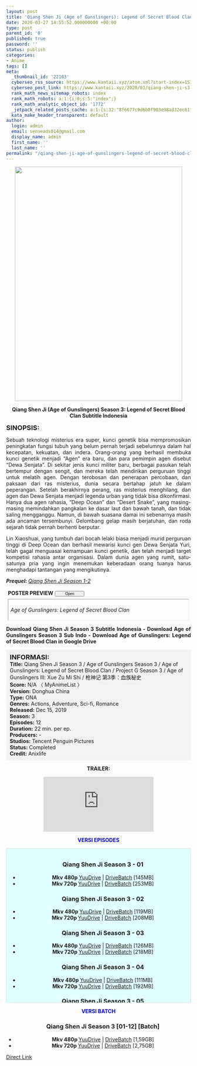 ```yaml
---
layout: post
title: 'Qiang Shen Ji (Age of Gunslingers): Legend of Secret Blood Clan [Batch]'
date: 2020-03-27 14:55:52.000000000 +00:00
type: post
parent_id: '0'
published: true
password: ''
status: publish
categories:
- Anime
tags: []
meta:
  _thumbnail_id: '22103'
  cyberseo_rss_source: https://www.kantaii.xyz/atom.xml?start-index=151&max-results=150
  cyberseo_post_link: https://www.kantaii.xyz/2020/03/qiang-shen-ji-s3-legend-of-secret-blood-clan.html
  rank_math_news_sitemap_robots: index
  rank_math_robots: a:1:{i:0;s:5:"index";}
  rank_math_analytic_object_id: '1772'
  _jetpack_related_posts_cache: a:1:{s:32:"8f6677c9d6b0f903e98ad32ec61f8deb";a:2:{s:7:"expires";i:1663372005;s:7:"payload";a:3:{i:0;a:1:{s:2:"id";i:24646;}i:1;a:1:{s:2:"id";i:27759;}i:2;a:1:{s:2:"id";i:24175;}}}}
  kata_make_header_transparent: default
author:
  login: admin
  email: senseads014@gmail.com
  display_name: admin
  first_name: ''
  last_name: ''
permalink: "/qiang-shen-ji-age-of-gunslingers-legend-of-secret-blood-clan-batch/"
---
```

<div class="separator" style="clear: both; text-align: center;"><a href="https://1.bp.blogspot.com/-aQ3Y6YAfx1Q/XlycBtlx4RI/AAAAAAAAB_Y/j3A6IvIPWow_dyTiw9FSboTnzPhD56IJQCLcBGAsYHQ/s1600/Qiang%2BShen%2BJi.jpg" imageanchor="1" style="margin-left: 1em; margin-right: 1em;"><img border="0" data-original-height="1000" data-original-width="713" height="640" src="{{ site.baseurl }}/assets/2020/03/Qiang%2BShen%2BJi.jpg" width="456" /></a></div>
<p>
<div style="text-align: center;"><b>Qiang Shen Ji (Age of Gunslingers) Season 3: Legend of Secret Blood Clan Subtitle Indonesia</b></div>
<p><b><span style="font-size: large;">SINOPSIS:</span></b>
<div style="text-align: justify;">Sebuah teknologi misterius era super, kunci genetik bisa mempromosikan peningkatan fungsi tubuh yang belum pernah terjadi sebelumnya dalam hal kecepatan, kekuatan, dan indera. Orang-orang yang berhasil membuka kunci genetik menjadi “Agen” era baru, dan para pemimpin agen disebut “Dewa Senjata”. Di sekitar jenis kunci militer baru, berbagai pasukan telah bertempur dengan sengit, dan mereka telah mendirikan perguruan tinggi untuk melatih agen. Dengan terobosan dan penerapan percobaan, dan paksaan dari ras misterius, dunia secara bertahap jatuh ke dalam peperangan. Setelah berakhirnya perang, ras misterius menghilang, dan agen dan Dewa Senjata menjadi legenda urban yang tidak bisa dikonfirmasi. Hanya dua agen rahasia, “Deep Ocean” dan “Desert Snake”, yang masing-masing memindahkan pangkalan ke dasar laut dan bawah tanah, dan tidak saling mengganggu. Namun, di bawah suasana damai ini sebenarnya masih ada ancaman tersembunyi. Gelombang gelap masih berjatuhan, dan roda sejarah tidak pernah berhenti berputar.</p>
<p>Lin Xiaoshuai, yang tumbuh dari bocah lelaki biasa menjadi murid perguruan tinggi di Deep Ocean dan berhasil mewarisi kunci gen Dewa Senjata Yuri, telah gagal menguasai kemampuan kunci genetik, dan telah menjadi target kompetisi rahasia antar organisasi. Dalam dunia agen yang rumit, satu-satunya pria yang ingin menemukan keberadaan orang tuanya harus menghadapi tantangan yang mengikutinya.</p>
<p><i><b>Prequel: </b><a href="http://www.kantaii.web.id/2020/03/qiang-shen-ji.html" target="_blank" rel="noopener">Qiang Shen Ji Season 1-2</a></i><br /><a name="more"></a>
<div>
<div style="margin: 5px;">
<div class="smallfont" style="margin-bottom: 2px;"><span style="font-weight: bold;">POSTER PREVIEW</span><input onclick="if (this.parentNode.parentNode.getElementsByTagName('div')[1].getElementsByTagName('div')[0].style.display != '') { this.parentNode.parentNode.getElementsByTagName('div')[1].getElementsByTagName('div')[0].style.display = ''; this.innerText = ''; this.value = ' Close..'; } else { this.parentNode.parentNode.getElementsByTagName('div')[1].getElementsByTagName('div')[0].style.display = 'none'; this.innerText = ''; this.value = ' Clik Here'; }" style="font-size: 10px; margin: 5px; padding: 0px; width: 80px;" type="button" value="Open" /></div>
<div class="alt2" style="border: 1px inset; margin: 0px; padding: 6px;">
<div style="display: none;">
<div class="separator" style="clear: both; text-align: center;"><a href="https://1.bp.blogspot.com/-Lek_CMZzEWs/XntqxBif2UI/AAAAAAAACY0/7cl-GWo1L6scuzT64Btxd2b9qIz6xfJnACLcBGAsYHQ/s1600/Age%2Bof%2BGunslingers%2B-%2BLegend%2Bof%2BSecret%2BBlood%2BClan%2B-%2B01.jpg" imageanchor="1" style="margin-left: 1em; margin-right: 1em;"><img border="0" data-original-height="624" data-original-width="1111" height="358" src="{{ site.baseurl }}/assets/2020/03/Age%2Bof%2BGunslingers%2B-%2BLegend%2Bof%2BSecret%2BBlood%2BClan%2B-%2B01.jpg" width="640" /></a></div>
<p>
<div class="separator" style="clear: both; text-align: center;"><a href="https://1.bp.blogspot.com/-32CB1NTjdFY/XntqxDlC-oI/AAAAAAAACYs/41yFl_OXxIM9FIHeQNQvGUVrx8wqob-DQCLcBGAsYHQ/s1600/Age%2Bof%2BGunslingers%2B-%2BLegend%2Bof%2BSecret%2BBlood%2BClan%2B-%2B02.jpg" imageanchor="1" style="margin-left: 1em; margin-right: 1em;"><img border="0" data-original-height="626" data-original-width="1109" height="360" src="{{ site.baseurl }}/assets/2020/03/Age%2Bof%2BGunslingers%2B-%2BLegend%2Bof%2BSecret%2BBlood%2BClan%2B-%2B02.jpg" width="640" /></a></div>
<p>
<div class="separator" style="clear: both; text-align: center;"><a href="https://1.bp.blogspot.com/-m8SJ6cmAgw0/XntqxTMzxgI/AAAAAAAACYw/TP2LCSAB2WcEO5fewR0YZLd5Tn_bqYdrwCLcBGAsYHQ/s1600/Age%2Bof%2BGunslingers%2B-%2BLegend%2Bof%2BSecret%2BBlood%2BClan%2B-%2B03.jpg" imageanchor="1" style="margin-left: 1em; margin-right: 1em;"><img border="0" data-original-height="623" data-original-width="1110" height="358" src="{{ site.baseurl }}/assets/2020/03/Age%2Bof%2BGunslingers%2B-%2BLegend%2Bof%2BSecret%2BBlood%2BClan%2B-%2B03.jpg" width="640" /></a></div>
<p>
<div class="separator" style="clear: both; text-align: center;"><a href="https://1.bp.blogspot.com/-jl8fWrAUDkY/XntqyCjAfqI/AAAAAAAACY4/FwTSLKn8URg5nCwOboSuRbEz0GjkNNpqwCLcBGAsYHQ/s1600/Age%2Bof%2BGunslingers%2B-%2BLegend%2Bof%2BSecret%2BBlood%2BClan%2B-%2B04.jpg" imageanchor="1" style="margin-left: 1em; margin-right: 1em;"><img border="0" data-original-height="623" data-original-width="1108" height="358" src="{{ site.baseurl }}/assets/2020/03/Age%2Bof%2BGunslingers%2B-%2BLegend%2Bof%2BSecret%2BBlood%2BClan%2B-%2B04.jpg" width="640" /></a></div>
<p>
<div class="separator" style="clear: both; text-align: center;"><a href="https://1.bp.blogspot.com/-tbtx9o9V3hQ/XntqyfkyKqI/AAAAAAAACY8/daovoz2ECq05zyaSb_ROpBSMlBnWdqF_wCLcBGAsYHQ/s1600/Age%2Bof%2BGunslingers%2B-%2BLegend%2Bof%2BSecret%2BBlood%2BClan%2B-%2B05.jpg" imageanchor="1" style="margin-left: 1em; margin-right: 1em;"><img border="0" data-original-height="585" data-original-width="1042" height="358" src="{{ site.baseurl }}/assets/2020/03/Age%2Bof%2BGunslingers%2B-%2BLegend%2Bof%2BSecret%2BBlood%2BClan%2B-%2B05.jpg" width="640" /></a></div>
<p>
<div class="separator" style="clear: both; text-align: center;"><a href="https://1.bp.blogspot.com/-iB_062SDgKA/Xntqy6xfugI/AAAAAAAACZA/Pf1jMncq5awPRYMVjm1sJZLtGsjrwJcGACLcBGAsYHQ/s1600/Age%2Bof%2BGunslingers%2B-%2BLegend%2Bof%2BSecret%2BBlood%2BClan%2B-%2B06.jpg" imageanchor="1" style="margin-left: 1em; margin-right: 1em;"><img border="0" data-original-height="720" data-original-width="1280" height="360" src="{{ site.baseurl }}/assets/2020/03/Age%2Bof%2BGunslingers%2B-%2BLegend%2Bof%2BSecret%2BBlood%2BClan%2B-%2B06.jpg" width="640" /></a></div>
<p>
<div class="separator" style="clear: both; text-align: center;"><a href="https://1.bp.blogspot.com/-qFmuzVP0VAU/XntqzEoXCpI/AAAAAAAACZE/0VlTS5EK-ykw1cW4rbfV-EqZY6jySLULwCLcBGAsYHQ/s1600/Age%2Bof%2BGunslingers%2B-%2BLegend%2Bof%2BSecret%2BBlood%2BClan%2B-%2B07.jpg" imageanchor="1" style="margin-left: 1em; margin-right: 1em;"><img border="0" data-original-height="720" data-original-width="1280" height="360" src="{{ site.baseurl }}/assets/2020/03/Age%2Bof%2BGunslingers%2B-%2BLegend%2Bof%2BSecret%2BBlood%2BClan%2B-%2B07.jpg" width="640" /></a></div>
<p>
<div class="separator" style="clear: both; text-align: center;"><a href="https://1.bp.blogspot.com/-RDOGEyCsalM/XntqzbydW_I/AAAAAAAACZI/mkZ91fftIRQgbWl9CitaYc0WX2q9t_GBACLcBGAsYHQ/s1600/Age%2Bof%2BGunslingers%2B-%2BLegend%2Bof%2BSecret%2BBlood%2BClan%2B-%2B08.jpg" imageanchor="1" style="margin-left: 1em; margin-right: 1em;"><img border="0" data-original-height="720" data-original-width="1280" height="360" src="{{ site.baseurl }}/assets/2020/03/Age%2Bof%2BGunslingers%2B-%2BLegend%2Bof%2BSecret%2BBlood%2BClan%2B-%2B08.jpg" width="640" /></a></div>
</div>
<p><em>Age of Gunslingers: Legend of Secret Blood Clan</em></div>
</div>
</div>
<p><b>Download Qiang Shen Ji Season 3 Subtitle Indonesia - Download Age of Gunslingers Season 3 Sub Indo - Download Age of Gunslingers: Legend of Secret Blood Clan in Google Drive</b></div>
<p>
<div style="background-color: #f3f3f3; padding: 10px; text-align: left;"><b><span style="font-size: large;">INFORMASI:</span></b><br /><b>Title:</b> Qiang Shen Ji Season 3 / Age of Gunslingers Season 3 / Age of Gunslingers: Legend of Secret Blood Clan / Project G Season 3 / Age of Gunslingers Ⅲ: Xue Zu Mi Shi / 枪神记 第3季：血族秘史<br /><b>Score:</b> N/A 〈 MyAnimeList&nbsp;〉<br /><b>Version:</b> Donghua China<br /><b>Type:</b> ONA<br /><b>Genres:</b> Actions, Adventure, Sci-fi, Romance<br /><b>Released:</b> Dec 15, 2019<br /><b>Season:</b> 3<br /><b>Episodes:</b> 12<br /><b>Duration:</b> 22 min. per ep.<br /><b>Producers:</b> -<br /><b>Studios:</b> Tencent Penguin Pictures<br /><b>Status:</b> Completed<br /><b>Credit:</b> Anixlife</div>
<p>
<div style="text-align: center;"><b>TRAILER:</b></div>
<p>
<div style="text-align: center;">
<div class="videoyoutube">
<div class="video-responsive"><iframe allowfullscreen="1" class="embedded-video-large" frameborder="0" src="https://www.youtube.com/embed/TuNrNiK0AYE?rel=0"></iframe></div>
</div>
<p>
<div style="text-align: center;"><b><span style="color: blue;">VERSI EPISODES</span></b></div>
<p>
<div style="background-color: lightcyan; border: 1px #dedede double; height: 400px; overflow: auto; padding: 10px; text-align: left; width: auto;">
<div class="dl">
<ul />
<h3 style="text-align: center;">Qiang Shen Ji Season 3 - 01</h3>
<li style="text-align: center;"><b>Mkv 480p </b><a href="https://www.taut.pro/3RSuD4AE" target="_blank" rel="noopener">YuuDrive</a> | <a href="https://www.taut.pro/OQK0Wn" target="_blank" rel="noopener">DriveBatch</a> [145MB]</li>
<li style="text-align: center;"><b>Mkv 720p </b><a href="https://www.taut.pro/l8ip2SfiaL" target="_blank" rel="noopener">YuuDrive</a> | <a href="https://www.taut.pro/eFam" target="_blank" rel="noopener">DriveBatch</a> [253MB]</li>
</div>
<div class="dl">
<ul />
<h3 style="text-align: center;">Qiang Shen Ji Season 3 - 02</h3>
<li style="text-align: center;"><b>Mkv 480p </b><a href="https://www.taut.pro/cO2Lk3hEW" target="_blank" rel="noopener">YuuDrive</a> | <a href="https://www.taut.pro/bYbY9DSyUs" target="_blank" rel="noopener">DriveBatch</a> [119MB]</li>
<li style="text-align: center;"><b>Mkv 720p </b><a href="https://www.taut.pro/QLrvxc9" target="_blank" rel="noopener">YuuDrive</a> | <a href="https://www.taut.pro/UcJNYx" target="_blank" rel="noopener">DriveBatch</a> [208MB]</li>
</div>
<div class="dl">
<ul />
<h3 style="text-align: center;">Qiang Shen Ji Season 3 - 03</h3>
<li style="text-align: center;"><b>Mkv 480p </b><a href="https://www.taut.pro/EMtJad" target="_blank" rel="noopener">YuuDrive</a> | <a href="https://www.taut.pro/F1jT4" target="_blank" rel="noopener">DriveBatch</a> [126MB]</li>
<li style="text-align: center;"><b>Mkv 720p </b><a href="https://www.taut.pro/EDBaEkmrA" target="_blank" rel="noopener">YuuDrive</a> | <a href="https://www.taut.pro/oYKW" target="_blank" rel="noopener">DriveBatch</a> [218MB]</li>
</div>
<div class="dl">
<ul />
<h3 style="text-align: center;">Qiang Shen Ji Season 3 - 04</h3>
<li style="text-align: center;"><b>Mkv 480p </b><a href="https://www.taut.pro/zwjx7" target="_blank" rel="noopener">YuuDrive</a> | <a href="https://www.taut.pro/JIlaSkF" target="_blank" rel="noopener">DriveBatch</a> [111MB]</li>
<li style="text-align: center;"><b>Mkv 720p </b><a href="https://www.taut.pro/lBVQTbs" target="_blank" rel="noopener">YuuDrive</a> | <a href="https://www.taut.pro/yRr9oXJ" target="_blank" rel="noopener">DriveBatch</a> [192MB]</li>
</div>
<div class="dl">
<ul />
<h3 style="text-align: center;">Qiang Shen Ji Season 3 - 05</h3>
<li style="text-align: center;"><b>Mkv 480p </b><a href="https://www.taut.pro/bmbF" target="_blank" rel="noopener">YuuDrive</a> | <a href="https://www.taut.pro/jkUPb" target="_blank" rel="noopener">DriveBatch</a> [145MB]</li>
<li style="text-align: center;"><b>Mkv 720p </b><a href="https://www.taut.pro/iayPtHiad" target="_blank" rel="noopener">YuuDrive</a> | <a href="https://www.taut.pro/EZOyTruyB" target="_blank" rel="noopener">DriveBatch</a> [253MB]</li>
</div>
<div class="dl">
<ul />
<h3 style="text-align: center;">Qiang Shen Ji Season 3 - 06</h3>
<li style="text-align: center;"><b>Mkv 480p </b><a href="https://www.taut.pro/kKcdkN0Zz" target="_blank" rel="noopener">YuuDrive</a> | <a href="https://www.taut.pro/XRI47StK" target="_blank" rel="noopener">DriveBatch</a> [126MB]</li>
<li style="text-align: center;"><b>Mkv 720p </b><a href="https://www.taut.pro/PzaDm" target="_blank" rel="noopener">YuuDrive</a> | <a href="https://www.taut.pro/nRids554" target="_blank" rel="noopener">DriveBatch</a> [222MB]</li>
</div>
<div class="dl">
<ul />
<h3 style="text-align: center;">Qiang Shen Ji Season 3 - 07</h3>
<li style="text-align: center;"><b>Mkv 480p </b><a href="https://www.taut.pro/EVJGA4X5" target="_blank" rel="noopener">YuuDrive</a> | <a href="https://www.taut.pro/x0y5dC7" target="_blank" rel="noopener">DriveBatch</a> [122MB]</li>
<li style="text-align: center;"><b>Mkv 720p </b><a href="https://www.taut.pro/AlbYP7X" target="_blank" rel="noopener">YuuDrive</a> | <a href="https://www.taut.pro/MH1R1ijyS" target="_blank" rel="noopener">DriveBatch</a> [212MB]</li>
</div>
<div class="dl">
<ul />
<h3 style="text-align: center;">Qiang Shen Ji Season 3 - 08</h3>
<li style="text-align: center;"><b>Mkv 480p </b><a href="https://www.taut.pro/YwSoJM64" target="_blank" rel="noopener">YuuDrive</a> | <a href="https://www.taut.pro/ARN" target="_blank" rel="noopener">DriveBatch</a> [133MB]</li>
<li style="text-align: center;"><b>Mkv 720p </b><a href="https://www.taut.pro/09qon" target="_blank" rel="noopener">YuuDrive</a> | <a href="https://www.taut.pro/yFA1" target="_blank" rel="noopener">DriveBatch</a> [231MB]</li>
</div>
<div class="dl">
<ul />
<h3 style="text-align: center;">Qiang Shen Ji Season 3 - 09</h3>
<li style="text-align: center;"><b>Mkv 480p </b><a href="https://www.taut.pro/UAytJ" target="_blank" rel="noopener">YuuDrive</a> | <a href="https://www.taut.pro/G0vzlq4" target="_blank" rel="noopener">DriveBatch</a> [132MB]</li>
<li style="text-align: center;"><b>Mkv 720p </b><a href="https://www.taut.pro/39aLWEYf6" target="_blank" rel="noopener">YuuDrive</a> | <a href="https://www.taut.pro/tT089nm" target="_blank" rel="noopener">DriveBatch</a> [227MB]</li>
</div>
<div class="dl">
<ul />
<h3 style="text-align: center;">Qiang Shen Ji Season 3 - 10</h3>
<li style="text-align: center;"><b>Mkv 480p </b><a href="https://www.taut.pro/uKz2s" target="_blank" rel="noopener">YuuDrive</a> | <a href="https://www.taut.pro/TUvd15K5M2" target="_blank" rel="noopener">DriveBatch</a> [114MB]</li>
<li style="text-align: center;"><b>Mkv 720p </b><a href="https://www.taut.pro/1jf7nmcr" target="_blank" rel="noopener">YuuDrive</a> | <a href="https://www.taut.pro/BrYFeekxF" target="_blank" rel="noopener">DriveBatch</a> [195MB]</li>
</div>
<div class="dl">
<ul />
<h3 style="text-align: center;">Qiang Shen Ji Season 3 - 11</h3>
<li style="text-align: center;"><b>Mkv 480p </b><a href="https://www.taut.pro/WHRA" target="_blank" rel="noopener">YuuDrive</a> | <a href="https://www.taut.pro/A95n2K" target="_blank" rel="noopener">DriveBatch</a> [119MB]</li>
<li style="text-align: center;"><b>Mkv 720p </b><a href="https://www.taut.pro/UyjCMOC" target="_blank" rel="noopener">YuuDrive</a> | <a href="https://www.taut.pro/ZAShQqx" target="_blank" rel="noopener">DriveBatch</a> [207MB]</li>
</div>
<div class="dl">
<ul />
<h3 style="text-align: center;">Qiang Shen Ji Season 3 - 12 [END]</h3>
<li style="text-align: center;"><b>Mkv 480p </b><a href="https://www.taut.pro/vS9pc" target="_blank" rel="noopener">YuuDrive</a> | <a href="https://www.taut.pro/E8nI5EE" target="_blank" rel="noopener">DriveBatch</a> [149MB]</li>
<li style="text-align: center;"><b>Mkv 720p </b><a href="https://www.taut.pro/1lS5brj" target="_blank" rel="noopener">YuuDrive</a> | <a href="https://www.taut.pro/L6Pm5or1" target="_blank" rel="noopener">DriveBatch</a> [256MB]</li>
</div>
</div>
<p>
<div style="text-align: center;"><b><span style="color: blue;">VERSI BATCH</span></b></div>
<div class="dl">
<ul />
<h3 style="text-align: center;">Qiang Shen Ji Season 3 [01-12] [Batch]</h3>
<li style="text-align: center;"><b>Mkv 480p </b><a href="https://www.taut.pro/Vrlt" target="_blank" rel="noopener">YuuDrive</a> | <a href="https://www.taut.pro/FDm" target="_blank" rel="noopener">DriveBatch</a> [1,59GB]</li>
<li style="text-align: center;"><b>Mkv 720p </b><a href="https://www.taut.pro/31caO7c5T" target="_blank" rel="noopener">YuuDrive</a> | <a href="https://www.taut.pro/ciBE" target="_blank" rel="noopener">DriveBatch</a> [2,75GB]</li>
</div>
</div>
<link rel="stylesheet" href="https://cdnjs.cloudflare.com/ajax/libs/font-awesome/4.7.0/css/font-awesome.min.css" />
<div class="divbtn"> <a href="https://handymansurrender.com/fihup8buzv?key=94550f7ce39444073321dde3b8782f97" class="btn"><i class="fa fa-download"></i> Direct Link</a> </div>
